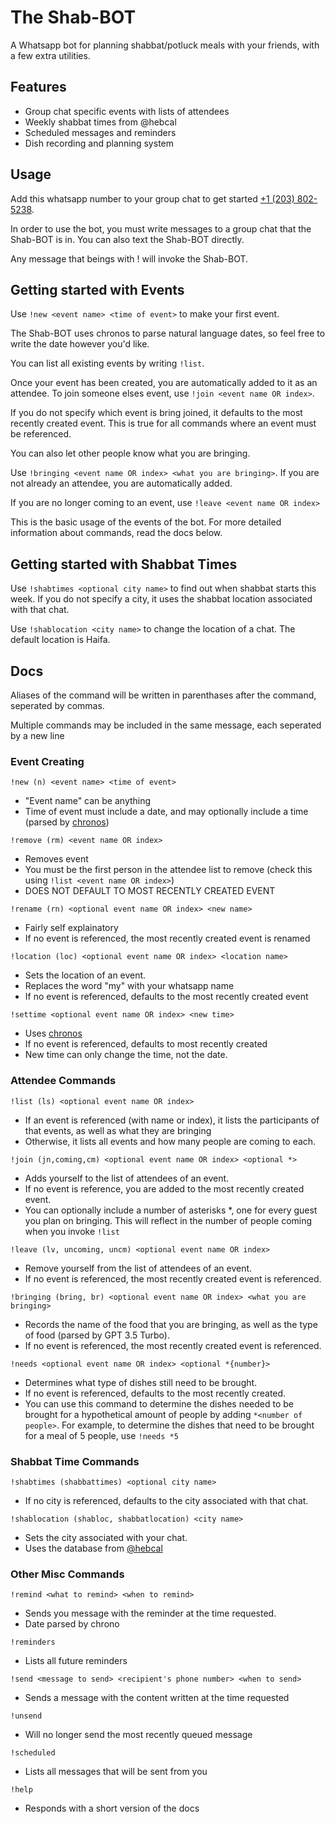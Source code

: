 # The Shab-BOT

A Whatsapp bot for planning shabbat/potluck meals with your friends, with a few extra utilities.



## Features

- Group chat specific events with lists of attendees
- Weekly shabbat times from @hebcal
- Scheduled messages and reminders
- Dish recording and planning system




## Usage

Add this whatsapp number to your group chat to get started [+1 (203) 802-5238](https://wa.me/message/RCFUO6SIZTRDO1).

In order to use the bot, you must write messages to a group chat that the Shab-BOT is in. You can also text the Shab-BOT directly.

Any message that beings with ! will invoke the Shab-BOT.




## Getting started with Events

Use `!new <event name> <time of event>` to make your first event.

The Shab-BOT uses chronos to parse natural language dates, so feel free to write the date however you'd like.

You can list all existing events by writing `!list`.

Once your event has been created, you are automatically added to it as an attendee.
To join someone elses event, use `!join <event name OR index>`.

If you do not specify which event is bring joined, it defaults to the most recently created event. This is true for all commands where an event must be referenced.

You can also let other people know what you are bringing. 

Use `!bringing <event name OR index> <what you are bringing>`. If you are not already an attendee, you are automatically added.

If you are no longer coming to an event, use `!leave <event name OR index>`

This is the basic usage of the events of the bot. For more detailed information about commands, read the docs below.


## Getting started with Shabbat Times

Use `!shabtimes <optional city name>` to find out when shabbat starts this week. If you do not specify a city, it uses the  shabbat location associated with that chat. 

Use `!shablocation <city name>` to change the location of a chat. The default location is Haifa.




## Docs

Aliases of the command will be written in parenthases after the command, seperated by commas.

Multiple commands may be included in the same message, each seperated by a new line 


### Event Creating

`!new (n) <event name> <time of event>` 
- "Event name" can be anything
- Time of event must include a date, and may optionally include a time (parsed by [chronos](https://github.com/wanasit/chrono))

`!remove (rm) <event name OR index>`
- Removes event
- You must be the first person in the attendee list to remove (check this using `!list <event name OR index>`)
- DOES NOT DEFAULT TO MOST RECENTLY CREATED EVENT

`!rename (rn) <optional event name OR index> <new name>`
- Fairly self explainatory
- If no event is referenced, the most recently created event is renamed

`!location (loc) <optional event name OR index> <location name>`
- Sets the location of an event.
- Replaces the word "my" with your whatsapp name
- If no event is referenced, defaults to the most recently created event

`!settime <optional event name OR index> <new time>`
- Uses [chronos](https://github.com/wanasit/chrono)
- If no event is referenced, defaults to most recently created
- New time can only change the time, not the date.

### Attendee Commands

`!list (ls) <optional event name OR index>`
- If an event is referenced (with name or index), it lists the participants of that events, as well as what they are bringing
- Otherwise, it lists all events and how many people are coming to each.

`!join (jn,coming,cm) <optional event name OR index> <optional *>`
- Adds yourself to the list of attendees of an event.
- If no event is reference, you are added to the most recently created event.
- You can optionally include a number of asterisks *, one for every guest you plan on bringing. This will reflect in the number of people coming when you invoke `!list`

`!leave (lv, uncoming, uncm) <optional event name OR index>`
- Remove yourself from the list of attendees of an event.
- If no event is referenced, the most recently created event is referenced.

`!bringing (bring, br) <optional event name OR index> <what you are bringing>`
- Records the name of the food that you are bringing, as well as the type of food (parsed by GPT 3.5 Turbo).
- If no event is referenced, the most recently created event is referenced.

`!needs <optional event name OR index> <optional *{number}>`
- Determines what type of dishes still need to be brought.
- If no event is referenced, defaults to the most recently created.
- You can use this command to determine the dishes needed to be brought for a hypothetical amount of people by adding `*<number of people>`. For example, to determine the dishes that need to be brought for a meal of 5 people, use `!needs *5`


### Shabbat Time Commands

`!shabtimes (shabbattimes) <optional city name>`
- If no city is referenced, defaults to the city associated with that chat.

`!shablocation (shabloc, shabbatlocation) <city name>`
- Sets the city associated with your chat.
- Uses the database from [@hebcal](https://github.com/hebcal/hebcal-es6)


### Other Misc Commands

`!remind <what to remind> <when to remind>`
- Sends you message with the reminder at the time requested.
- Date parsed by chrono

`!reminders`
- Lists all future reminders

`!send <message to send> <recipient's phone number> <when to send>`
- Sends a message with the content written at the time requested

`!unsend`
- Will no longer send the most recently queued message

`!scheduled`
- Lists all messages that will be sent from you

`!help`
- Responds with a short version of the docs



